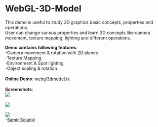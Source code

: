 WebGL-3D-Model
==============
This demo is useful to study 3D graphics basic concepts, properties and operations. 
<br>User can change various properties and learn 3D concepts like camera movement, texture mapping, lighting and different operations.

<b>Demo contains following features</b>:
<br>
-Camera movement & rotation with 2D planes
<br>
-Texture Mapping
<br>
-Environment & Spot lighting
<br>
-Object scaling & rotation
<br>
<br>
<b>Online Demo</b>:  <a href="http://webgl3dmodel.tk">webgl3dmodel.tk</a> 
<br>
<br>
<b>Screenshots</b>:
<br>
<img src="http://www.techjini.com/blog/wp-content/uploads/2013/04/webgl_Demo_2.png">
<br><br>
<img src="http://www.techjini.com/blog/wp-content/uploads/2013/04/webgl_Demo_1.png">
<br><br>
<img src="http://www.techjini.com/blog/wp-content/uploads/2013/04/webgl_Demo_3.png">
<br>
-<a href="http://www.techjini.com/blog/author/samir/">Samir Solanki</a>
